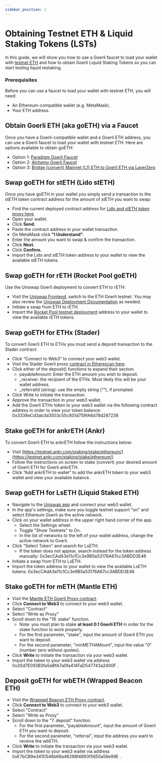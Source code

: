 ```yaml
---
sidebar_position: 1
---
```


# Obtaining Testnet ETH & Liquid Staking Tokens (LSTs)

In this guide, we will show you how to use a Goerli faucet to load your wallet with [testnet ETH](https://ethereum.org/en/developers/docs/networks/#ethereum-testnets) and how to obtain Goerli Liquid Staking Tokens so you can start testing liquid restaking.

### Prerequisites

Before you can use a faucet to load your wallet with testnet ETH, you will need:

- An Ethereum-compatible wallet (e.g. MetaMask).
- Your ETH address.

## Obtain Goerli ETH (aka goETH) via a Faucet

Once you have a Goerli-compatible wallet and a Goerli ETH address, you can use a Goerli faucet to load your wallet with testnet ETH. Here are options available to obtain goETH:

- Option 1: [Paradigm Goerli Faucet](https://faucet.paradigm.xyz/)
- Option 2: [Alchemy Goerli Faucet](https://goerlifaucet.com/)
- Option 3: [Bridge (convert) Mainnet (L1) ETH to Goerli ETH via LayerZero](https://testnetbridge.com/)

## Swap goETH for stETH (Lido stETH)

Once you have goETH in your wallet you simply send a transaction to the stETH token contract address for the amount of stETH you want to swap:

- Find the current deployed contract address for [Lido and stETH token proxy here](https://docs.lido.fi/deployed-contracts/goerli/).
- Open your wallet.
- Click **Send.**
- Paste the contract address in your wallet transaction.
- On MetaMask click **"I Understand".**
- Enter the amount you want to swap & confirm the transaction.
- Click **Next.**
- Click **Confirm.**
- Import the Lido and stETH token address to your wallet to view the available stETH tokens.

## Swap goETH for rETH (Rocket Pool goETH)

Use the Uniswap Goerli deployment to convert ETH to rETH:

- Visit the [Uniswap Frontend](https://app.uniswap.org/swap), switch to the ETH Goerli testnet. You may also review the [Uniswap Deployment Documentation](https://support.uniswap.org/hc/en-us/articles/14580495154445-Testnets-on-Uniswap) as needed.
- Initiate a swap from ETH to rETH.
- Import the [Rocket Pool testnet deployment](https://docs.rocketpool.net/overview/contracts-integrations.html) address to your wallet to view the available rETH tokens.

## Swap goETH for ETHx (Stader)

To convert Goerli ETH to ETHx you must send a deposit transaction to the Stader contract:

- Click “Connect to Web3” to connect your web3 wallet.
- Visit the Stader Goerli proxy [contract in Etherescan here](https://goerli.etherscan.io/address/0xd0e400Ec6Ed9C803A9D9D3a602494393E806F823#writeProxyContract).
- Click either of the deposit() functions to expand their section.
  - payableAmount: Enter the ETH amount you wish to deposit.
  - \_receiver: the recipient of the ETHx. Most likely this will be your wallet address.
  - \_referralId (string): use the empty string (“”), if prompted.
- Click Write to initiate the transaction.
- Approve the transaction in your web3 wallet.
- Add the Goerli ETHx token to your web3 wallet via the following contract address in order to view your token balance: 0x3338eCd3ab3d3503c55c931d759fA6d78d287236


## Stake goETH for ankrETH (Ankr)

To convert Goerli ETH to ankrETH follow the instructions below:

- Visit [https://testnet.ankr.com/staking/stake/ethereum/](https://testnet.ankr.com/staking/stake/ethereum/)
- Follow the instructions on screen to stake (convert) your desired amount of Goerli ETH for Goerli ankrETH.
- Click “Add ankrETH to wallet” to add the ankrETH token to your web3 wallet and view your available balance.


## Swap goETH for LsETH (Liquid Staked ETH)​
- Navigate to the [Uniswap app](https://app.uniswap.org/swap) and connect your web3 wallet.
- In the app's settings, make sure you toggle testnet support "on" and select Ethereum Goerli as the active network.
- Click on your wallet address in the upper right hand corner of the app.
  - Select the Settings wheel.
  - Toggle "Show Testnets" to On.
  - In the list of networks to the left of your wallet address, change the active network to Goerli.
- Click "Select Token" and search for LsETH.
  - If the token does not appear, search instead for the token address manually: 0x3ecCAdA3e11c1Cc3e9B5a53176A67cc3ABDD3E46
- Initiate a swap from ETH to LsETH.
- Import the token address to your wallet to view the available LsETH tokens: 0x3ecCAdA3e11c1Cc3e9B5a53176A67cc3ABDD3E46


## Stake goETH for mETH (Mantle ETH)

- Visit the [Mantle ETH Goerli Proxy contract](https://goerli.etherscan.io/address/0x307770388c483BF225DCbe55EE5BA8b9d0bC5C1d#writeProxyContract).
- Click **Connect to Web3** to connect to your web3 wallet.
- Select "Contract"
- Select "Write as Proxy"
- Scroll down to the "19. stake" function.
  - Note: you must plan to stake **at least 0.1 Goerli ETH** in order for the stake function to work properly.
  - For the first parameter, "stake", input the amount of Goerli ETH you want to deposit. 
  - For the second parameter, "minMETHAMount", input the value "0" (number zero without quotes).
- Click **Write** to initiate the transaction via your web3 wallet.
- Import the token to your web3 wallet via address 0x20d7E093B3fa5eBfA7a0fa414FaD547743a2400F .


## Deposit goETH for wbETH (Wrapped Beacon ETH)

- Visit the [Wrapped Beacon ETH Proxy contract](https://goerli.etherscan.io/address/0xE7bCB9e341D546b66a46298f4893f5650a56e99E#writeProxyContract).
- Click **Connect to Web3** to connect to your web3 wallet.
- Select "Contract"
- Select "Write as Proxy"
- Scroll down to the "7. deposit" function.
  - For the first parameter, "payableAmount", input the amount of Goerli ETH you want to deposit. 
  - For the second parameter, "referral", input the address you want to receive the wbETH.
- Click **Write** to initiate the transaction via your web3 wallet.
- Import the token to your web3 wallet via address 0xE7bCB9e341D546b66a46298f4893f5650a56e99E .